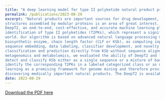 ```yaml
---
title: "A deep learning model for type II polyketide natural product prediction without sequence alignment"
permalink: /publications/2023-08-29
excerpt: "Natural products are important sources for drug development, and the accurate prediction of their
structures assembled by modular proteins is an area of great interest. In this study, we introduce
DeepT2, an end-to-end, cost-effective, and accurate machine learning platform to accelerate the
identification of type II polyketides (T2PKs), which represent a significant portion of the natural product
world. Our algorithm is based on advanced natural language processing models and utilizes the core
biosynthetic enzyme, chain length factor (CLF or KSb), as computing inputs. The process involves
sequence embedding, data labeling, classifier development, and novelty detection, which enable precise
classification and prediction directly from KSb without sequence alignments. Combined with
metagenomics and metabolomics, we evaluated the ability of DeepT2 and found this model could easily
detect and classify KSb either as a single sequence or a mixture of bacterial genomes, and subsequently
identify the corresponding T2PKs in a labeled categorized class or as novel. Our work highlights deep
learning as a promising framework for genome mining and therefore provides a meaningful platform for
discovering medically important natural products. The DeepT2 is available at GitHub repository:"
date: 2023-08-29
---
```


[Download the PDF here](https://github.com/jamestang23/jamestang23.github.io/blob/master/13.pdf)
